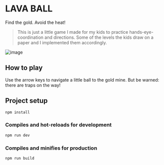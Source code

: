 # LAVA BALL

Find the gold. Avoid the heat!

> This is just a little game I made for my kids to practice hands-eye-coordination and directions. Some of the levels the kids draw on a paper and I implemented them accordingly.

![image](https://github.com/devmount/lava-ball/assets/5441654/4549d1e5-5afc-4dfb-859a-0a8a3742df64)

## How to play

Use the arrow keys to navigate a little ball to the gold mine. But be warned: there are traps on the way!

## Project setup

```bash
npm install
```

### Compiles and hot-reloads for development

```bash
npm run dev
```

### Compiles and minifies for production

```bash
npm run build
```
